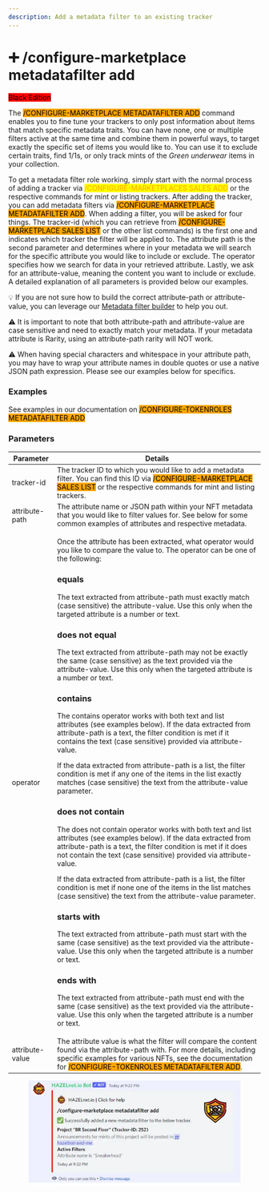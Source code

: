 ```yaml
---
description: Add a metadata filter to an existing tracker
---
```


# ➕ /configure-marketplace metadatafilter add

<mark style="background-color:red;">Black Edition</mark>

The <mark style="background-color:orange;">/CONFIGURE-MARKETPLACE METADATAFILTER ADD</mark> command enables you to fine tune your trackers to only post information about items that match specific metadata traits. You can have none, one or multiple filters active at the same time and combine them in powerful ways, to target exactly the specific set of items you would like to. You can use it to exclude certain traits, find 1/1s, or only track mints of the _Green underwear_ items in your collection.

To get a metadata filter role working, simply start with the normal process of adding a tracker via <mark style="color:orange;">/CONFIGURE-MARKETPLACES SALES ADD</mark> or the respective commands for mint or listing trackers. After adding the tracker, you can add metadata filters via <mark style="background-color:orange;">/CONFIGURE-MARKETPLACE METADATAFILTER ADD</mark>. When adding a filter, you will be asked for four things. The tracker-id (which you can retrieve from <mark style="background-color:orange;">/CONFIGURE-MARKETPLACE SALES LIST</mark> or the other list commands) is the first one and indicates which tracker the filter will be applied to. The attribute path is the second parameter and determines where in your metadata we will search for the specific attribute you would like to include or exclude. The operator specifies how we search for data in your retrieved attribute. Lastly, we ask for an attribute-value, meaning the content you want to include or exclude. A detailed explanation of all parameters is provided below our examples.

💡 If you are not sure how to build the correct attribute-path or attribute-value, you can leverage our [Metadata filter builder](https://www.vibrantnet.io/metadata-filter-builder) to help you out.

⚠ It is important to note that both attribute-path and attribute-value are case sensitive and need to exactly match your metadata. If your metadata attribute is Rarity, using an attribute-path rarity will NOT work.

⚠ When having special characters and whitespace in your attribute path, you may have to wrap your attribute names in double quotes or use a native JSON path expression. Please see our examples below for specifics.

### Examples

See examples in our documentation on <mark style="background-color:orange;">/CONFIGURE-TOKENROLES METADATAFILTER ADD</mark>

### Parameters

| Parameter       | Details                                                                                                                                                                                                                                                                                                                                                                                                                                                                                                                                                                                                                                                                                                                                                                                                                                                                                                                                                                                                                                                                                                                                                                                                                                                                                                                                                                                                                                                                                                                                                                                                                                                                                                                                                                                                                                                                                                                                                                                |
| --------------- | -------------------------------------------------------------------------------------------------------------------------------------------------------------------------------------------------------------------------------------------------------------------------------------------------------------------------------------------------------------------------------------------------------------------------------------------------------------------------------------------------------------------------------------------------------------------------------------------------------------------------------------------------------------------------------------------------------------------------------------------------------------------------------------------------------------------------------------------------------------------------------------------------------------------------------------------------------------------------------------------------------------------------------------------------------------------------------------------------------------------------------------------------------------------------------------------------------------------------------------------------------------------------------------------------------------------------------------------------------------------------------------------------------------------------------------------------------------------------------------------------------------------------------------------------------------------------------------------------------------------------------------------------------------------------------------------------------------------------------------------------------------------------------------------------------------------------------------------------------------------------------------------------------------------------------------------------------------------------------------- |
| tracker-id      | The tracker ID to which you would like to add a metadata filter. You can find this ID via <mark style="background-color:orange;">/CONFIGURE-MARKETPLACE SALES LIST</mark> or the respective commands for mint and listing trackers.                                                                                                                                                                                                                                                                                                                                                                                                                                                                                                                                                                                                                                                                                                                                                                                                                                                                                                                                                                                                                                                                                                                                                                                                                                                                                                                                                                                                                                                                                                                                                                                                                                                                                                                                                    |
| attribute-path  | The attribute name or JSON path within your NFT metadata that you would like to filter values for. See below for some common examples of attributes and respective metadata.                                                                                                                                                                                                                                                                                                                                                                                                                                                                                                                                                                                                                                                                                                                                                                                                                                                                                                                                                                                                                                                                                                                                                                                                                                                                                                                                                                                                                                                                                                                                                                                                                                                                                                                                                                                                           |
| operator        | <p>Once the attribute has been extracted, what operator would you like to compare the value to. The operator can be one of the following:</p><h3>equals</h3><p>The text extracted from attribute-path must exactly match (case sensitive) the attribute-value. Use this only when the targeted attribute is a number or text.</p><h3>does not equal</h3><p>The text extracted from attribute-path may not be exactly the same (case sensitive) as the text provided via the attribute-value. Use this only when the targeted attribute is a number or text.</p><h3>contains</h3><p>The contains operator works with both text and list attributes (see examples below). If the data extracted from attribute-path is a text, the filter condition is met if it contains the text (case sensitive) provided via attribute-value.</p><p>If the data extracted from attribute-path is a list, the filter condition is met if any one of the items in the list exactly matches (case sensitive) the text from the attribute-value parameter.</p><h3>does not contain</h3><p>The does not contain operator works with both text and list attributes (see examples below). If the data extracted from attribute-path is a text, the filter condition is met if it does not contain the text (case sensitive) provided via attribute-value.</p><p>If the data extracted from attribute-path is a list, the filter condition is met if none one of the items in the list matches (case sensitive) the text from the attribute-value parameter.</p><h3>starts with</h3><p>The text extracted from attribute-path must start with the same (case sensitive) as the text provided via the attribute-value. Use this only when the targeted attribute is a number or text.</p><h3>ends with</h3><p>The text extracted from attribute-path must end with the same (case sensitive) as the text provided via the attribute-value. Use this only when the targeted attribute is a number or text.</p> |
| attribute-value | The attribute value is what the filter will compare the content found via the attribute-path with. For more details, including specific examples for various NFTs, see the documentation for <mark style="background-color:orange;">/CONFIGURE-TOKENROLES METADATAFILTER ADD</mark>.                                                                                                                                                                                                                                                                                                                                                                                                                                                                                                                                                                                                                                                                                                                                                                                                                                                                                                                                                                                                                                                                                                                                                                                                                                                                                                                                                                                                                                                                                                                                                                                                                                                                                                   |

<figure><img src="../../../.gitbook/assets/image (133).png" alt=""><figcaption></figcaption></figure>

